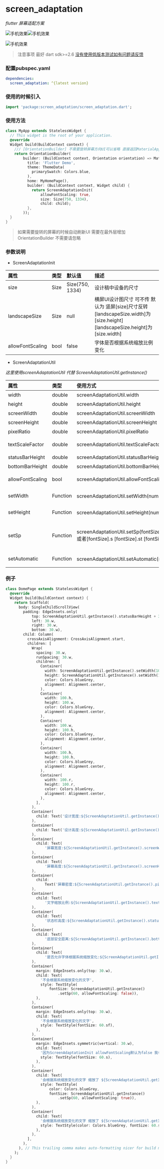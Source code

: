 # screen_adaptation

 *flutter 屏幕适配方案*
 
![手机效果](./example/dome1.jpeg)![手机效果](./example/dome2.jpeg)

![手机效果](./example/dome3.gif)
 
 
> 注意事项 最好 dart sdk>=2.6 [没有使用低版本测试如有问题请反馈]()
 
### 配置pubspec.yaml
```yaml
dependencies:
  screen_adaptation: ^{latest version}
```
### 使用的时候引入
```dart
import 'package:screen_adaptation/screen_adaptation.dart';
```
### 使用方法
```dart
class MyApp extends StatelessWidget {
  // This widget is the root of your application.  
  @override
  Widget build(BuildContext context) {
    /// [OrientationBuilder] 不需要旋转屏幕方向UI可以省略 直接返回MaterialApp
    return OrientationBuilder(
        builder: (BuildContext context, Orientation orientation) => MaterialApp(
          title: 'Flutter Demo',
          theme: ThemeData(
            primarySwatch: Colors.blue,
          ),
          home: MyHomePage(),
          builder: (BuildContext context, Widget child) {
            return ScreenAdaptationInit(
                allowFontScaling: true,
                size: Size(750, 1334),
                child: child);
          },
        ));
  }
}
```
> 如果需要旋转的屏幕的时候自动刷新UI 需要在最外层增加 OrientationBuilder 不需要请忽略 
### 参数说明
- ScreenAdaptationInit

|属性|类型|默认值|描述|
|:---|:---|:---|:---|
|size|Size|Size(750, 1334)|设计稿中设备的尺寸|
|landscapeSize|Size|null|横屏UI设计图尺寸 可不传 默认为 竖屏[size]尺寸反转 [landscapeSize.width]为[size.height] [landscapeSize.height]为[size.width]|
|allowFontScaling|bool|false|字体是否根据系统缩放比例变化|

- ScreenAdaptationUtil

*这里使用screenAdaptationUtil 代替 ScreenAdaptationUtil.getInstance()*

|属性|类型|使用方式|描述|
|:---|:---|:---|:---|
|width|double|screenAdaptationUtil.width|设计宽度
|height|double|screenAdaptationUtil.height|设计高度
|screenWidth|double|screenAdaptationUtil.screenWidth|屏幕宽度
|screenHeight|double|screenAdaptationUtil.screenHeight|屏幕高度
|pixelRatio|double|screenAdaptationUtil.pixelRatio|屏幕密度
|textScaleFactor|double|screenAdaptationUtil.textScaleFactor|系统字体缩放比例
|statusBarHeight|double|screenAdaptationUtil.statusBarHeight|状态栏高度
|bottomBarHeight|double|screenAdaptationUtil.bottomBarHeight|底部安全距离
|allowFontScaling|bool|screenAdaptationUtil.allowFontScaling|是否允许字体根据系统缩放 
|setWidth|Function|screenAdaptationUtil.setWidth(num)或者[num].w|根据宽度进行适配 
|setHeight|Function|screenAdaptationUtil.setHeight(num)或者[num].h|根据高度进行适配 
|setSp|Function|screenAdaptationUtil.setSp(fontSize,allowFontScaling:true/false)或者[fontSize].s [fontSize].st [fontSize].sf|文字适配  allowFontScaling 是否允许系统缩放
|setAutomatic|Function|screenAdaptationUtil.setAutomatic(num)或者[num].r|根据宽高比例较小的适配 

### 例子
```dart
class DomePage extends StatelessWidget {
  @override
  Widget build(BuildContext context) {
    return Scaffold(
      body: SingleChildScrollView(
        padding: EdgeInsets.only(
            top: ScreenAdaptationUtil.getInstance().statusBarHeight + 30.w,
            left: 30.w,
            right: 30.w,
            bottom: 30.w),
        child: Column(
          crossAxisAlignment: CrossAxisAlignment.start,
          children: [
            Wrap(
              spacing: 30.w,
              runSpacing: 30.w,
              children: [
                Container(
                  width: ScreenAdaptationUtil.getInstance().setWidth(100),
                  height: ScreenAdaptationUtil.getInstance().setWidth(100),
                  color: Colors.blueGrey,
                  alignment: Alignment.center,
                ),
                Container(
                  width: 100.h,
                  height: 100.w,
                  color: Colors.blueGrey,
                  alignment: Alignment.center,
                ),
                Container(
                  width: 100.w,
                  height: 100.h,
                  color: Colors.blueGrey,
                  alignment: Alignment.center,
                ),
                Container(
                  width: 100.h,
                  height: 100.h,
                  color: Colors.blueGrey,
                  alignment: Alignment.center,
                ),
                Container(
                  width: 100.r,
                  height: 100.r,
                  color: Colors.blueGrey,
                  alignment: Alignment.center,
                ),
              ],
            ),
            Container(
              child: Text('设计宽度:${ScreenAdaptationUtil.getInstance().width}'),
            ),
            Container(
              child: Text('设计高度:${ScreenAdaptationUtil.getInstance().height}'),
            ),
            Container(
              child: Text(
                  '屏幕宽度:${ScreenAdaptationUtil.getInstance().screenWidth}'),
            ),
            Container(
              child: Text(
                  '屏幕高度:${ScreenAdaptationUtil.getInstance().screenHeight}'),
            ),
            Container(
              child:
                  Text('屏幕密度:${ScreenAdaptationUtil.getInstance().pixelRatio}'),
            ),
            Container(
              child: Text(
                  '文字缩放比例:${ScreenAdaptationUtil.getInstance().textScaleFactor}'),
            ),
            Container(
              child: Text(
                  '状态栏高度:${ScreenAdaptationUtil.getInstance().statusBarHeight}'),
            ),
            Container(
              child: Text(
                  '底部安全距离:${ScreenAdaptationUtil.getInstance().bottomBarHeight}'),
            ),
            Container(
              child: Text(
                  '是否允许字体根据系统缩放变化:${ScreenAdaptationUtil.getInstance().allowFontScaling}'),
            ),
            Container(
              margin: EdgeInsets.only(top: 30.w),
              child: Text(
                '不会根据系统缩放变化的文字',
                style: TextStyle(
                    fontSize: ScreenAdaptationUtil.getInstance()
                        .setSp(60, allowFontScaling: false)),
              ),
            ),
            Container(
              margin: EdgeInsets.only(top: 30.w),
              child: Text(
                '不会根据系统缩放变化的文字',
                style: TextStyle(fontSize: 60.sf),
              ),
            ),
            Container(
              margin: EdgeInsets.symmetric(vertical: 30.w),
              child: Text(
                '因为ScreenAdaptationInit allowFontScaling默认为false 我也不会变化',
                style: TextStyle(fontSize: 60.s),
              ),
            ),
            Container(
              child: Text(
                '会根据系统缩放变化的文字 缩放了 ${ScreenAdaptationUtil.getInstance().textScaleFactor}',
                style: TextStyle(
                    color: Colors.blueGrey,
                    fontSize: ScreenAdaptationUtil.getInstance()
                        .setSp(60, allowFontScaling: true)),
              ),
            ),
            Container(
              child: Text(
                '会根据系统缩放变化的文字 缩放了 ${ScreenAdaptationUtil.getInstance().textScaleFactor}',
                style: TextStyle(color: Colors.blueGrey, fontSize: 60.st),
              ),
            ),
          ],
        ),
      ), // This trailing comma makes auto-formatting nicer for build methods.
    );
  }
}
```
